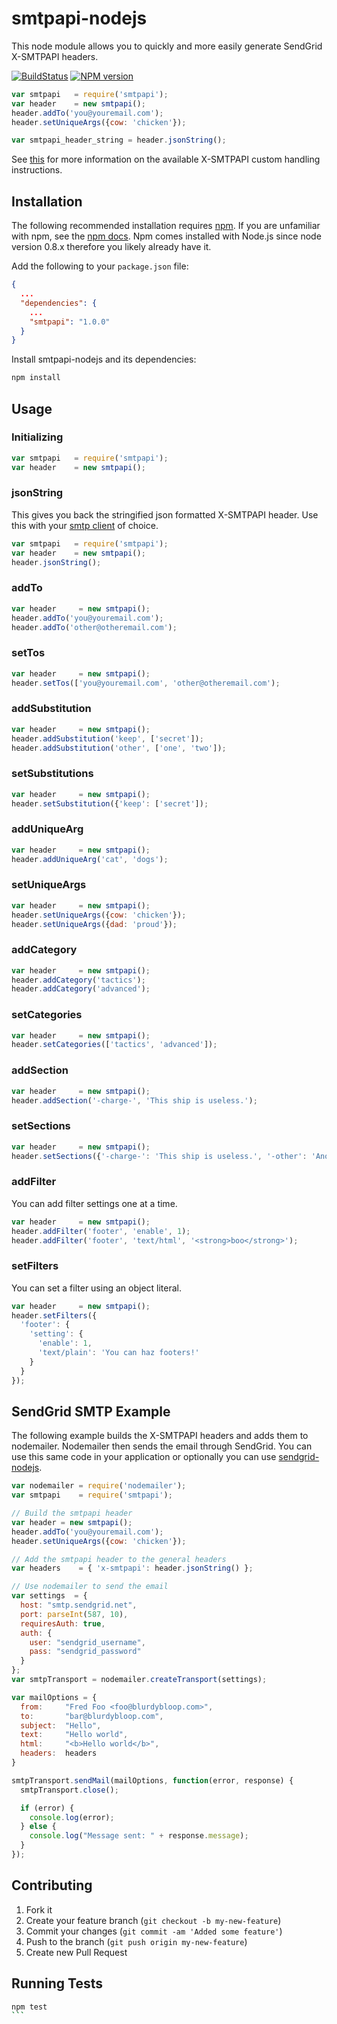 # smtpapi-nodejs

This node module allows you to quickly and more easily generate SendGrid X-SMTPAPI headers.

[![BuildStatus](https://travis-ci.org/sendgrid/smtpapi-nodejs.png?branch=master)](https://travis-ci.org/sendgrid/smtpapi-nodejs)
[![NPM version](https://badge.fury.io/js/smtpapi.png)](http://badge.fury.io/js/smtpapi)

```javascript
var smtpapi   = require('smtpapi');
var header    = new smtpapi();
header.addTo('you@youremail.com');
header.setUniqueArgs({cow: 'chicken'});

var smtpapi_header_string = header.jsonString();
```

See [this](http://sendgrid.com/docs/API_Reference/SMTP_API/) for more information on the available X-SMTPAPI custom handling instructions.

## Installation

The following recommended installation requires [npm](https://npmjs.org/). If you are unfamiliar with npm, see the [npm docs](https://npmjs.org/doc/). Npm comes installed with Node.js since node version 0.8.x therefore you likely already have it.

Add the following to your `package.json` file:

```json
{
  ...
  "dependencies": {
    ...
    "smtpapi": "1.0.0"
  }
}
```

Install smtpapi-nodejs and its dependencies:

```bash
npm install
```

## Usage

### Initializing

```javascript
var smtpapi   = require('smtpapi');
var header    = new smtpapi();
```

### jsonString

This gives you back the stringified json formatted X-SMTPAPI header. Use this with your [smtp client](https://github.com/andris9/simplesmtp) of choice.

```javascript
var smtpapi   = require('smtpapi');
var header    = new smtpapi();
header.jsonString();
```

### addTo

```javascript
var header     = new smtpapi();
header.addTo('you@youremail.com');
header.addTo('other@otheremail.com');
```

### setTos

```javascript
var header     = new smtpapi();
header.setTos(['you@youremail.com', 'other@otheremail.com');
```

### addSubstitution

```javascript
var header     = new smtpapi();
header.addSubstitution('keep', ['secret']);
header.addSubstitution('other', ['one', 'two']);
```

### setSubstitutions

```javascript
var header     = new smtpapi();
header.setSubstitution({'keep': ['secret']);
```

### addUniqueArg

```javascript
var header     = new smtpapi();
header.addUniqueArg('cat', 'dogs');
```

### setUniqueArgs

```javascript
var header     = new smtpapi();
header.setUniqueArgs({cow: 'chicken'});
header.setUniqueArgs({dad: 'proud'});
```

### addCategory

```javascript
var header     = new smtpapi();
header.addCategory('tactics');
header.addCategory('advanced');
```

### setCategories

```javascript
var header     = new smtpapi();
header.setCategories(['tactics', 'advanced']);
```

### addSection

```javascript
var header     = new smtpapi();
header.addSection('-charge-', 'This ship is useless.');
```

### setSections

```javascript
var header     = new smtpapi();
header.setSections({'-charge-': 'This ship is useless.', '-other': 'Another section here'});
```

### addFilter

You can add filter settings one at a time.

```javascript
var header     = new smtpapi();
header.addFilter('footer', 'enable', 1);
header.addFilter('footer', 'text/html', '<strong>boo</strong>');
```

### setFilters

You can set a filter using an object literal.

```javascript
var header     = new smtpapi();
header.setFilters({
  'footer': {
    'setting': {
      'enable': 1,
      'text/plain': 'You can haz footers!'
    }
  }
});
```

## SendGrid SMTP Example

The following example builds the X-SMTPAPI headers and adds them to nodemailer. Nodemailer then sends the email through SendGrid. You can use this same code in your application or optionally you can use [sendgrid-nodejs](http://github.com/sendgrid/sendgrid-nodejs).

```javascript
var nodemailer = require('nodemailer');
var smtpapi    = require('smtpapi');

// Build the smtpapi header
var header = new smtpapi();
header.addTo('you@youremail.com');
header.setUniqueArgs({cow: 'chicken'});

// Add the smtpapi header to the general headers
var headers    = { 'x-smtpapi': header.jsonString() };

// Use nodemailer to send the email
var settings  = {
  host: "smtp.sendgrid.net",
  port: parseInt(587, 10),
  requiresAuth: true,
  auth: {
    user: "sendgrid_username",
    pass: "sendgrid_password"
  }
};
var smtpTransport = nodemailer.createTransport(settings);

var mailOptions = {
  from:     "Fred Foo <foo@blurdybloop.com>",
  to:       "bar@blurdybloop.com",
  subject:  "Hello",
  text:     "Hello world",
  html:     "<b>Hello world</b>",
  headers:  headers
}

smtpTransport.sendMail(mailOptions, function(error, response) {
  smtpTransport.close();

  if (error) {
    console.log(error);
  } else {
    console.log("Message sent: " + response.message);
  }
});
```

## Contributing

1. Fork it
2. Create your feature branch (`git checkout -b my-new-feature`)
3. Commit your changes (`git commit -am 'Added some feature'`)
4. Push to the branch (`git push origin my-new-feature`)
5. Create new Pull Request

## Running Tests

````bash
npm test
```
